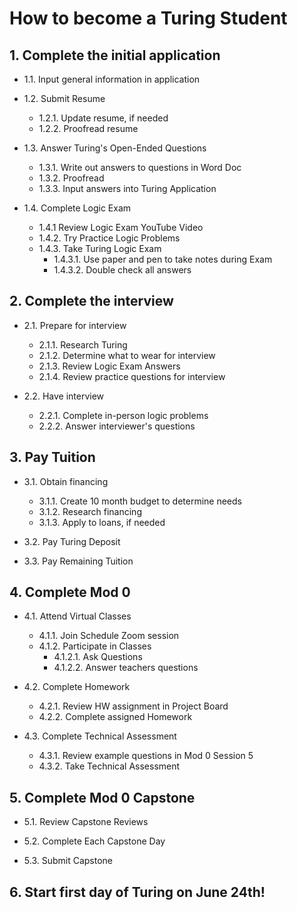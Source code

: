 # How to become a Turing Student

## 1. Complete the initial application

  - 1.1. Input general information in application  

  - 1.2. Submit Resume
    - 1.2.1. Update resume, if needed
    - 1.2.2. Proofread resume  

  - 1.3. Answer Turing's Open-Ended Questions
    - 1.3.1. Write out answers to questions in Word Doc
    - 1.3.2. Proofread
    - 1.3.3. Input answers into Turing Application  

  - 1.4. Complete Logic Exam
    - 1.4.1 Review Logic Exam YouTube Video
    - 1.4.2. Try Practice Logic Problems
    - 1.4.3. Take Turing Logic Exam
      - 1.4.3.1. Use paper and pen to take notes during Exam
      - 1.4.3.2. Double check all answers  

## 2. Complete the interview

  - 2.1. Prepare for interview
    - 2.1.1. Research Turing
    - 2.1.2. Determine what to wear for interview
    - 2.1.3. Review Logic Exam Answers
    - 2.1.4. Review practice questions for interview  

  - 2.2. Have interview
    - 2.2.1. Complete in-person logic problems
    - 2.2.2. Answer interviewer's questions  

## 3. Pay Tuition

  - 3.1. Obtain financing
    - 3.1.1. Create 10 month budget to determine needs
    - 3.1.2. Research financing
    - 3.1.3. Apply to loans, if needed

  - 3.2. Pay Turing Deposit

  - 3.3. Pay Remaining Tuition  

## 4. Complete Mod 0

  - 4.1. Attend Virtual Classes
    - 4.1.1. Join Schedule Zoom session
    - 4.1.2. Participate in Classes
      - 4.1.2.1. Ask Questions
      - 4.1.2.2. Answer teachers questions

  - 4.2. Complete Homework
    - 4.2.1. Review HW assignment in Project Board
    - 4.2.2. Complete assigned Homework

  - 4.3. Complete Technical Assessment
    - 4.3.1. Review example questions in Mod 0 Session 5
    - 4.3.2. Take Technical Assessment

## 5. Complete Mod 0 Capstone

  - 5.1. Review Capstone Reviews

  - 5.2. Complete Each Capstone Day

  - 5.3. Submit Capstone

## 6. Start first day of Turing on June 24th!
